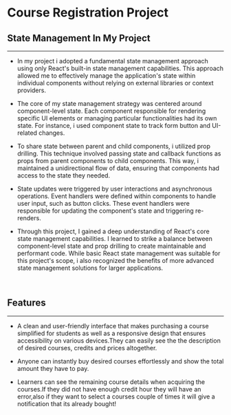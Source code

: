 # Course Registration Project


<h2>State Management In My Project</h2>
<hr><ul>
<li>In my project i adopted a fundamental state management approach using only React's built-in state management capabilities. This approach allowed me to effectively manage the application's state within individual components without relying on external libraries or context providers.
</li></ul>
<ul><li>The core of my state management strategy was centered around component-level state. Each component responsible for rendering specific UI elements or managing particular functionalities had its own state. For instance, i used component state to track form button and UI-related changes.
</li></ul>
<ul><li>
To share state between parent and child components, i utilized prop drilling. This technique involved passing state and callback functions as props from parent components to child components. This way, i maintained a unidirectional flow of data, ensuring that components had access to the state they needed.
</li></ul>
<ul><li>
State updates were triggered by user interactions and asynchronous operations. Event handlers were defined within components to handle user input, such as button clicks. These event handlers were responsible for updating the component's state and triggering re-renders.
</li></ul>
<ul><li>
Through this project, I  gained a deep understanding of React's core state management capabilities. I learned to strike a balance between component-level state and prop drilling to create maintainable and performant code. While basic React state management was suitable for this project's scope, i also recognized the benefits of more advanced state management solutions for larger applications.
</li></ul><br>
<h2>Features</h2>
<hr><ul>
<li>A clean and user-friendly interface that makes purchasing a course simplified for students as well as a responsive design that ensures accessibility on various devices.They can easily see the the description of desired courses, credits and prices altogether.
</li>
</ul>
<ul>
<li>Anyone can instantly buy desired courses effortlessly and show the total amount they have to pay.
</li>
</ul>
<ul>
<li>Learners can see the remaining course details when acquiring the courses.If they did not have enough credit hour they will have an error,also if they want to select a courses couple of times it will give a notification that its already bought!</li>
</ul>
